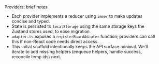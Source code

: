 Providers: brief notes

-   Each provider implements a reducer using `immer` to make updates concise and typed.
-   State is persisted to `localStorage` using the same storage keys the Zustand stores used, to ease migration.
-   `adapter.ts` exposes a `registerBoardAdapter` function; providers can call this if non-React code needs direct access.
-   This initial scaffold intentionally keeps the API surface minimal. We'll iterate to add missing helpers (enqueue helpers, handle success, reconcile temp ids) next.
